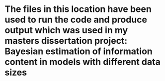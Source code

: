 # The files in this location have been used to run the code and produce output which was used in my masters dissertation project: Bayesian estimation of information content in models with different data sizes
